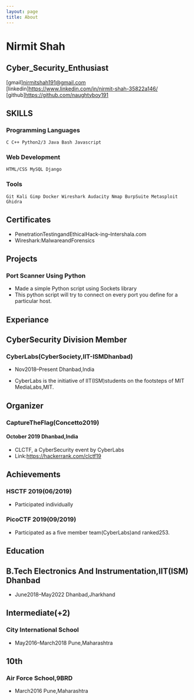 ```yaml
---
layout: page
title: About
---
```


# Nirmit Shah

## Cyber_Security_Enthusiast

[gmail]<nirmitshah191@gmail.com> [linkedin]<https://www.linkedin.com/in/nirmit-shah-35822a146/> [github]<https://github.com/naughtyboy191>

## SKILLS

### Programming Languages

```
C C++ Python2/3 Java Bash Javascript
```
### Web Development

```
HTML/CSS MySQL Django
```
### Tools

```
Git Kali Gimp Docker Wireshark Audacity Nmap BurpSuite Metasploit Ghidra
```
## Certificates

- PenetrationTestingandEthicalHack-ing–Intershala.com
- Wireshark:MalwareandForensics

## Projects

### Port Scanner Using Python

- Made a simple Python script using Sockets library
- This python script will try to connect on every port you define for a particular host.



## Experiance

## CyberSecurity Division Member

### CyberLabs(CyberSociety,IIT-ISMDhanbad)

- Nov2018–Present Dhanbad,India

- CyberLabs is the initiative of IIT(ISM)students on
    the footsteps of MIT MediaLabs,MIT.

## Organizer

### CaptureTheFlag(Concetto2019)

#### October 2019 Dhanbad,India

- CLCTF, a CyberSecurity event by CyberLabs
- Link:<https://hackerrank.com/clctf19>

## Achievements

### HSCTF 2019(06/2019)

- Participated individually 

### PicoCTF 2019(09/2019)
 
- Participated as a five member team(CyberLabs)and   ranked253.

## Education

## B.Tech Electronics And Instrumentation,IIT(ISM) Dhanbad

- June2018–May2022 Dhanbad,Jharkhand

## Intermediate(+2)

### City International School

- May2016–March2018 Pune,Maharashtra

## 10th

### Air Force School,9BRD
 
- March2016 Pune,Maharashtra
